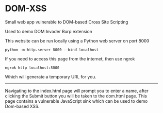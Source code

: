 # DOM-XSS
Small web app vulnerable to DOM-based Cross Site Scripting

Used to demo DOM Invader Burp extension


This website can be run locally using a Python web server on port 8000

```python -m http.server 8000 --bind localhost```

If you need to access this page from the internet, then use ngrok

```ngrok http localhost:8000```

Which will generate a temporary URL for you.

---
Navigating to the index.html page will prompt you to enter a name, after clicking the Submit button you will be taken to the dom.html page.
This page contains a vulnerable JavaScript sink which can be used to demo Dom-based XSS.
